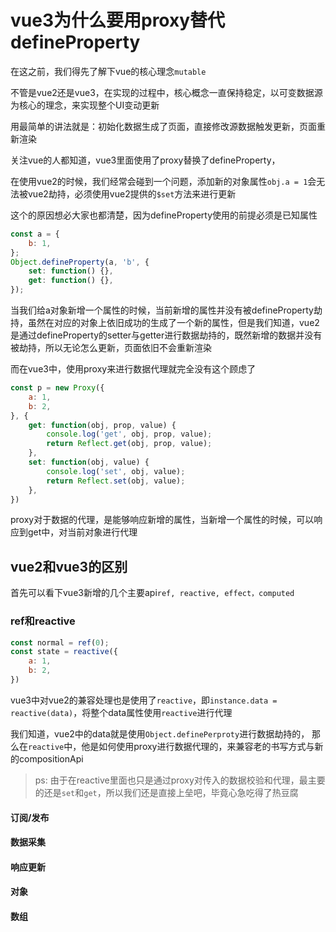 # vue3为什么要用proxy替代defineProperty

在这之前，我们得先了解下vue的核心理念`mutable`

不管是vue2还是vue3，在实现的过程中，核心概念一直保持稳定，以可变数据源为核心的理念，来实现整个UI变动更新

用最简单的讲法就是：初始化数据生成了页面，直接修改源数据触发更新，页面重新渲染

关注vue的人都知道，vue3里面使用了proxy替换了defineProperty，

在使用vue2的时候，我们经常会碰到一个问题，添加新的对象属性`obj.a = 1`会无法被vue2劫持，必须使用vue2提供的`$set`方法来进行更新

这个的原因想必大家也都清楚，因为defineProperty使用的前提必须是已知属性

```javascript
const a = {
    b: 1,
};
Object.defineProperty(a, 'b', {
    set: function() {},
    get: function() {},
});
```

当我们给a对象新增一个属性的时候，当前新增的属性并没有被defineProperty劫持，虽然在对应的对象上依旧成功的生成了一个新的属性，但是我们知道，vue2是通过defineProperty的setter与getter进行数据劫持的，既然新增的数据并没有被劫持，所以无论怎么更新，页面依旧不会重新渲染

而在vue3中，使用proxy来进行数据代理就完全没有这个顾虑了

```javascript
const p = new Proxy({
    a: 1,
    b: 2,
}, {
    get: function(obj, prop, value) {
        console.log('get', obj, prop, value);
        return Reflect.get(obj, prop, value);
    },
    set: function(obj, value) {
        console.log('set', obj, value);
        return Reflect.set(obj, value);
    },
})
```

proxy对于数据的代理，是能够响应新增的属性，当新增一个属性的时候，可以响应到get中，对当前对象进行代理

## vue2和vue3的区别

首先可以看下vue3新增的几个主要api`ref, reactive, effect，computed`

### ref和reactive

```javascript
const normal = ref(0);
const state = reactive({
    a: 1,
    b: 2,
})
```

vue3中对vue2的兼容处理也是使用了`reactive`，即`instance.data = reactive(data)`，将整个data属性使用`reactive`进行代理

我们知道，vue2中的data就是使用`Object.definePerproty`进行数据劫持的， 那么在`reactive`中，他是如何使用proxy进行数据代理的，来兼容老的书写方式与新的compositionApi

> ps: 由于在reactive里面也只是通过proxy对传入的数据校验和代理，最主要的还是`set`和`get`，所以我们还是直接上垒吧，毕竟心急吃得了热豆腐

#### 订阅/发布

#### 数据采集

#### 响应更新

#### 对象

#### 数组

